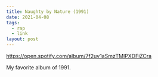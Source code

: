 ```yaml
---
title: Naughty by Nature (1991)
date: 2021-04-08
tags:
  - rap
  - link
layout: post
---
```


https://open.spotify.com/album/7f2uv1aSmzTMlPXDFiZCra

My favorite album of 1991.
